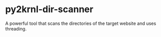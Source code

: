 # py2krnl-dir-scanner
 A powerful tool that scans the directories of the target website and uses threading.
